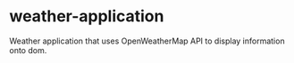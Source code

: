 # weather-application
Weather application that uses OpenWeatherMap API to display information onto dom.
